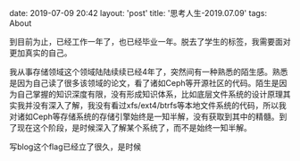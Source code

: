 date: 2019-07-09 20:42
layout: 'post'
title: '思考人生-2019.07.09'
tags: About

到目前为止，已经工作一年了，也已经毕业一年。脱去了学生的标签，我需要面对更加真实的自己。  
  
我从事存储领域这个领域陆陆续续已经4年了，突然间有一种熟悉的陌生感。熟悉是因为自己读了很多该领域的论文，看了诸如Ceph等开源社区的代码。陌生是因为自己掌握的知识深度有限，没有形成知识体系，比如底层文件系统的设计原理其实我并没有深入了解，我没有看过xfs/ext4/btrfs等本地文件系统的代码，所以我对诸如Ceph等存储系统的存储引擎始终是一知半解，没有获取到其中的精髓。到了现在这个阶段，是时候深入了解某个系统了，而不是始终一知半解。  

写blog这个flag已经立了很久，是时候